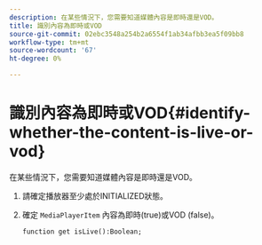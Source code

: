 ```yaml
---
description: 在某些情況下，您需要知道媒體內容是即時還是VOD。
title: 識別內容為即時或VOD
source-git-commit: 02ebc3548a254b2a6554f1ab34afbb3ea5f09bb8
workflow-type: tm+mt
source-wordcount: '67'
ht-degree: 0%

---
```


# 識別內容為即時或VOD{#identify-whether-the-content-is-live-or-vod}

在某些情況下，您需要知道媒體內容是即時還是VOD。

1. 請確定播放器至少處於INITIALIZED狀態。
1. 確定 `MediaPlayerItem` 內容為即時(true)或VOD (false)。

   ```
   function get isLive():Boolean;
   ```
